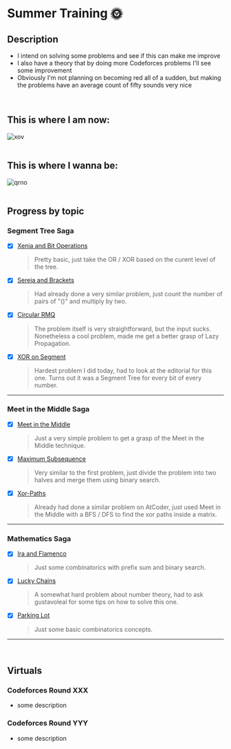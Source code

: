 # Summer Training 🌞

## Description
- I intend on solving some problems and see if this can make me improve
- I also have a theory that by doing more Codeforces problems I'll see some improvement
- Obviously I'm not planning on becoming red all of a sudden, but making the problems have an average count of fifty sounds very nice
<br>

## **This is where I am now:**
![xov](https://github.com/ricaxov/xov/assets/103327245/26434b44-72b2-42b0-bc7b-3cbd052040be)
<br><br>

## **This is where I wanna be:**
![qrno](https://github.com/ricaxov/xov/assets/103327245/4e97f3e3-cc88-41c6-a471-988d824d8778)
<br><br>

## Progress by topic

### Segment Tree Saga

- [X] [Xenia and Bit Operations](https://codeforces.com/contest/339/problem/D)
  > Pretty basic, just take the OR / XOR based on the curent level of the tree.
  
- [X] [Sereja and Brackets](https://codeforces.com/contest/380/problem/C)
  > Had already done a very similar problem, just count the number of pairs of "()" and multiply by two.
  
- [X] [Circular RMQ](https://codeforces.com/contest/52/problem/C)
  > The problem itself is very straightforward, but the input sucks. Nonetheless a cool problem, made me get a better grasp of Lazy Propagation.
  
- [X] [XOR on Segment](https://codeforces.com/contest/242/problem/E)
  > Hardest problem I did today, had to look at the editorial for this one. Turns out it was a Segment Tree for every bit of every number.
  
---

### Meet in the Middle Saga
- [X] [Meet in the Middle](https://cses.fi/problemset/task/1628)
  > Just a very simple problem to get a grasp of the Meet in the Middle technique.

- [X] [Maximum Subsequence](https://codeforces.com/contest/888/problem/E)
  > Very similar to the first problem, just divide the problem into two halves and merge them using binary search.

- [X] [Xor-Paths](https://codeforces.com/contest/1006/problem/F)
  > Already had done a similar problem on AtCoder, just used Meet in the Middle with a BFS / DFS to find the xor paths inside a matrix.

---

### Mathematics Saga
- [X] [Ira and Flamenco](https://codeforces.com/contest/1833/problem/F)
  > Just some combinatorics with prefix sum and binary search.

- [X] [Lucky Chains](https://codeforces.com/contest/1766/problem/D)
  > A somewhat hard problem about number theory, had to ask gustavoleal for some tips on how to solve this one.

- [X] [Parking Lot](https://codeforces.com/contest/630/problem/I)
  > Just some basic combinatorics concepts.

---
<br>

## Virtuals 

### Codeforces Round XXX
- some description

### Codeforces Round YYY
- some description
